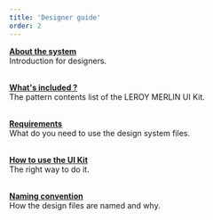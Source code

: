 ```yaml
---
title: 'Designer guide'
order: 2
---
```


**[About the system](aboutTheSystem/)**<br>
Introduction for designers.
<br><br>

**[What's included ?](whatsIncluded/)**<br>
The pattern contents list of the LEROY MERLIN UI Kit.
<br><br>

**[Requirements](requirements/)**<br>
What do you need to use the design system files.
<br><br>

**[How to use the UI Kit](installation/)**<br>
The right way to do it.
<br><br>

**[Naming convention](namingConvention/)**<br>
How the design files are named and why.
<br><br>
